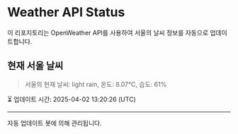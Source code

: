 
# Weather API Status

이 리포지토리는 OpenWeather API를 사용하여 서울의 날씨 정보를 자동으로 업데이트합니다.

## 현재 서울 날씨
> 서울의 현재 날씨: light rain, 온도: 8.07°C, 습도: 61%

⏳ 업데이트 시간: 2025-04-02 13:20:26 (UTC)

---
자동 업데이트 봇에 의해 관리됩니다.
